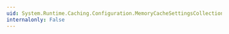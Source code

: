 ```yaml
---
uid: System.Runtime.Caching.Configuration.MemoryCacheSettingsCollection.RemoveAt(System.Int32)
internalonly: False
---
```

